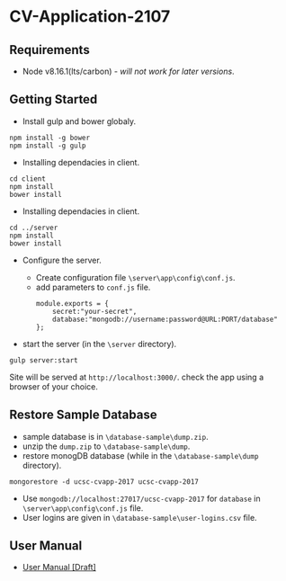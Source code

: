 # CV-Application-2107

## Requirements
 * Node v8.16.1(lts/carbon) - *will not work for later versions*. 

## Getting Started
- Install gulp and bower globaly.
```
npm install -g bower
npm install -g gulp
```

- Installing dependacies in client.
```
cd client
npm install
bower install
```

- Installing dependacies in client.
```
cd ../server
npm install
bower install
```

- Configure the server. 
  - Create configuration file `\server\app\config\conf.js`.
  - add parameters to `conf.js` file.
    ```
    module.exports = {
        secret:"your-secret",
        database:"mongodb://username:password@URL:PORT/database"
    };
    ```

- start the server (in the `\server` directory).
```
gulp server:start
```
Site will be served at `http://localhost:3000/`. check the app using a browser of your choice.

## Restore Sample Database
 - sample database is in `\database-sample\dump.zip`.
 - unzip the `dump.zip` to `\database-sample\dump`.
 - restore monogDB database (while in the `\database-sample\dump` directory).

```
mongorestore -d ucsc-cvapp-2017 ucsc-cvapp-2017 
```
 - Use `mongodb://localhost:27017/ucsc-cvapp-2017` for `database` in `\server\app\config\conf.js` file.
 - User logins are given in `\database-sample\user-logins.csv`
 file.
## User Manual
- [User Manual [Draft]](https://docs.google.com/document/d/10dQ9MYcb_vasZhgwbW_00qagwAVry0pioGxKDAn_vA8/edit?usp=sharing)